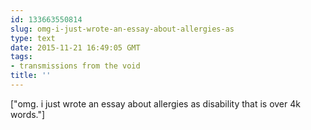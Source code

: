 ```yaml
---
id: 133663550814
slug: omg-i-just-wrote-an-essay-about-allergies-as
type: text
date: 2015-11-21 16:49:05 GMT
tags:
- transmissions from the void
title: ''
---
```

["omg. i just wrote an essay about allergies as disability that is over 4k words."]